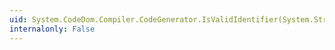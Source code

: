 ```yaml
---
uid: System.CodeDom.Compiler.CodeGenerator.IsValidIdentifier(System.String)
internalonly: False
---
```

